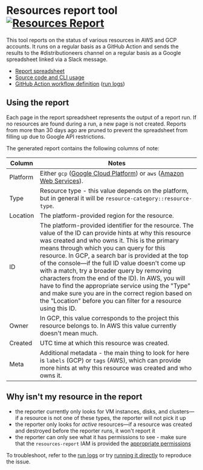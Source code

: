 # Resources report tool [![Resources Report](https://github.com/sourcegraph/sourcegraph/workflows/Resources%20Report/badge.svg)](https://github.com/sourcegraph/sourcegraph/actions?query=workflow%3A%22Resources+Report%22)

This tool reports on the status of various resources in AWS and GCP accounts.
It runs on a regular basis as a GitHub Action and sends the results to the #distributioneers channel on a regular basis as a Google spreadsheet linked via a Slack message.

- [Report spreadsheet](https://docs.google.com/spreadsheets/d/1_bHvFXBVvtg3jOgq6fPuHFO0NlASW7SEJ3ip1bMuWJw/)
- [Source code and CLI usage](https://sourcegraph.com/github.com/sourcegraph/sourcegraph/-/blob/internal/cmd/resources-report/README.md)
- [GitHub Action workflow definition](https://sourcegraph.com/github.com/sourcegraph/sourcegraph/-/blob/.github/workflows/resources-report.yml) ([run logs](https://github.com/sourcegraph/sourcegraph/actions?query=workflow:%22Resources+Report%22))

## Using the report

Each page in the report spreadsheet represents the output of a report run.
If no resources are found during a run, a new page is not created.
Reports from more than 30 days ago are pruned to prevent the spreadsheet from filling up due to Google API restrictions.

The generated report contains the following columns of note:

| Column   | Notes                                                                                                                                                                                                                                                                                                                                                                                                                                                                                                                                                                                                  |
| -------- | ------------------------------------------------------------------------------------------------------------------------------------------------------------------------------------------------------------------------------------------------------------------------------------------------------------------------------------------------------------------------------------------------------------------------------------------------------------------------------------------------------------------------------------------------------------------------------------------------------ |
| Platform | Either `gcp` ([Google Cloud Platform](https://console.cloud.google.com)) or `aws` ([Amazon Web Services](https://console.aws.amazon.com)).                                                                                                                                                                                                                                                                                                                                                                                                                                                             |
| Type     | Resource type - this value depends on the platform, but in general it will be `resource-category::resource-type`.                                                                                                                                                                                                                                                                                                                                                                                                                                                                                      |
| Location | The platform-provided region for the resource.                                                                                                                                                                                                                                                                                                                                                                                                                                                                                                                                                         |
| ID       | The platform-provided identifier for the resource. The value of the ID can provide hints at why this resource was created and who owns it. This is the primary means through which you can query for this resource. In GCP, a search bar is provided at the top of the console—if the full ID value doesn't come up with a match, try a broader query by removing characters from the end of the ID). In AWS, you will have to find the appropriate service using the "Type" and make sure you are in the correct region based on the "Location" before you can filter for a resource using this ID. |
| Owner    | In GCP, this value corresponds to the project this resource belongs to. In AWS this value currently doesn't mean much.                                                                                                                                                                                                                                                                                                                                                                                                                                                                                 |
| Created  | UTC time at which this resource was created.                                                                                                                                                                                                                                                                                                                                                                                                                                                                                                                                                           |
| Meta     | Additional metadata - the main thing to look for here is `labels` (GCP) or `tags` (AWS), which can provide more hints at why this resource was created and who owns it.                                                                                                                                                                                                                                                                                                                                                                                                                                |

## Why isn't my resource in the report

- the reporter currently only looks for VM instances, disks, and clusters—if a resource is not one of these types, the reporter will not pick it up
- the reporter only looks for _active_ resources—if a resource was created and destroyed before the reporter runs, it won't report it
- the reporter can only see what it has permissions to see - make sure that the `resources-report` IAM is provided the [appropriate permissions](https://github.com/sourcegraph/sourcegraph/tree/master/internal/cmd/resources-report#authentication)

To troubleshoot, refer to the [run logs](https://github.com/sourcegraph/sourcegraph/actions?query=workflow:%22Resources+Report%22) or try [running it directly](https://sourcegraph.com/github.com/sourcegraph/sourcegraph/-/blob/internal/cmd/resources-report/README.md) to reproduce the issue.
